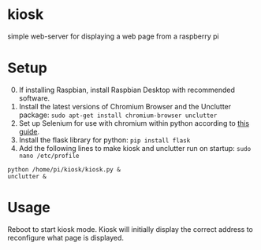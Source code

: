 # kiosk
simple web-server for displaying a web page from a raspberry pi

# Setup
0. If installing Raspbian, install Raspbian Desktop with recommended software.
1. Install the latest versions of Chromium Browser and the Unclutter package: `sudo apt-get install chromium-browser unclutter`
2. Set up Selenium for use with chromium within python according to [this guide](https://www.reddit.com/r/selenium/comments/7341wt/success_how_to_run_selenium_chrome_webdriver_on/).
3. Install the flask library for python: `pip install flask`
4. Add the following lines to make kiosk and unclutter run on startup: `sudo nano /etc/profile`
```
python /home/pi/kiosk/kiosk.py &
unclutter &
```

# Usage
Reboot to start kiosk mode. Kiosk will initially display the correct address to reconfigure what page is displayed.
